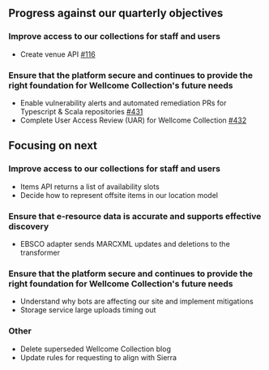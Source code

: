 ## Progress against our quarterly objectives

### Improve access to our collections for staff and users
- Create venue API [#116](https://github.com/wellcomecollection/content-api/issues/116)

### Ensure that the platform secure and continues to provide the right foundation for Wellcome Collection's future needs
- Enable vulnerability alerts and automated remediation PRs for Typescript & Scala repositories [#431](https://github.com/wellcomecollection/platform-infrastructure/issues/431)
- Complete User Access Review (UAR) for Wellcome Collection [#432](https://github.com/wellcomecollection/platform-infrastructure/issues/432)


## Focusing on next

### Improve access to our collections for staff and users
- Items API returns a list of availability slots
- Decide how to represent offsite items in our location model

### Ensure that e-resource data is accurate and supports effective discovery
- EBSCO adapter sends MARCXML updates and deletions to the transformer

### Ensure that the platform secure and continues to provide the right foundation for Wellcome Collection's future needs
- Understand why bots are affecting our site and implement mitigations
- Storage service large uploads timing out

### Other
- Delete superseded Wellcome Collection blog
- Update rules for requesting to align with Sierra 

